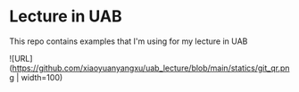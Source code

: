 # Lecture in UAB

This repo contains examples that I'm using for my lecture in UAB

![URL](https://github.com/xiaoyuanyangxu/uab_lecture/blob/main/statics/git_qr.png | width=100)
